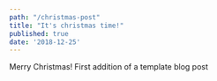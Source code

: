 ```yaml
---
path: "/christmas-post"
title: "It's christmas time!"
published: true
date: '2018-12-25'
---
```


Merry Christmas! First addition of a template blog post